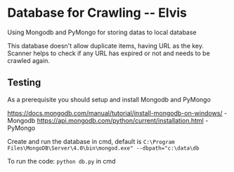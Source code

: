 # Database for Crawling -- Elvis
Using Mongodb and PyMongo for storing datas to local database

This database doesn't allow duplicate items, having URL as the key.
Scanner helps to check if any URL has expired or not and needs to be crawled again.
## Testing

As a prerequisite you should setup and install Mongodb and PyMongo

https://docs.mongodb.com/manual/tutorial/install-mongodb-on-windows/ - Mongodb
https://api.mongodb.com/python/current/installation.html - PyMongo

Create and run the database in cmd, default is
`C:\Program Files\MongoDB\Server\4.0\bin\mongod.exe" --dbpath="c:\data\db`

To run the code:
`python db.py` in cmd

